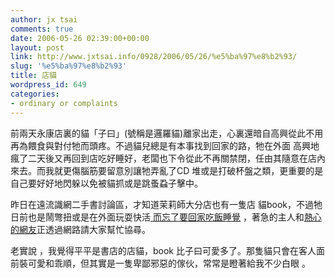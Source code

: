 ```yaml
---
author: jx tsai
comments: true
date: 2006-05-26 02:39:00+00:00
layout: post
link: http://www.jxtsai.info/0928/2006/05/26/%e5%ba%97%e8%b2%93/
slug: '%e5%ba%97%e8%b2%93'
title: 店貓
wordpress_id: 649
categories:
- ordinary or complaints
---
```


前兩天永康店裏的貓「子曰」(號稱是邏羅貓)離家出走，心裏還暗自高興從此不用再為餵食與對付牠而頭疼。不過貓兒總是有本事找到回家的路，牠在外面 高興地瘋了二天後又再回到店吃好睡好，老闆也下令從此不再關禁閉，任由其隨意在店內來去。而我就更傷腦筋要留意別讓牠弄亂了CD 堆或是打破杯盤之類，更重要的是自己要好好地閃躲以免被貓抓或是跳蚤蝨子擊中。  
  
昨日在遠流識網二手書討論區，才知道茉莉師大分店也有一隻店 貓book，不過牠日前也是鬧彆扭或是在外面玩耍快活[ 而忘了要回家吃飯睡覺](http://www.ylib.com/class/topic3/show1.asp?No=67932&Object=bid) ，著急的主人和[熱心的網友](http://www.formosa319.org/a5288/wp-admin/html)正透過網路請大家幫忙協尋。  
  
老實說 ，我覺得平平是書店的店貓，book 比子曰可愛多了。那隻貓只會在客人面前裝可愛和乖順，但其實是一隻卑鄙邪惡的傢伙，常常是瞪著給我不少白眼 。  
![]()  
  
![]()
